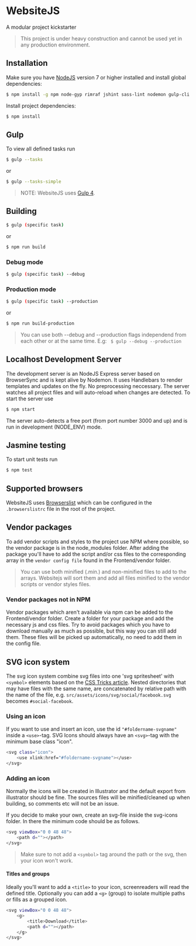 # WebsiteJS
A modular project kickstarter


 > This project is under heavy construction and cannot be used yet in any production environment.

 ## Installation
 Make sure you have [NodeJS](http://nodejs.org) version 7 or higher installed and
 install global dependencies:
 ```sh
 $ npm install -g npm node-gyp rimraf jshint sass-lint nodemon gulp-cli jasmine
 ```

 Install project dependencies:
```sh
$ npm install 
```

## Gulp
To view all defined tasks run
```sh
$ gulp --tasks
```
or
```sh
$ gulp --tasks-simple
```
 > NOTE: WebsiteJS uses [Gulp 4](https://github.com/gulpjs/gulp/tree/4.0).

## Building
```sh
$ gulp (specific task)
```
or
```sh
$ npm run build
```
### Debug mode
```sh
$ gulp (specific task) --debug
```
### Production mode
```sh
$ gulp (specific task) --production
```
or
```sh
$ npm run build-production
```
 > You can use both --debug and --production flags independend from each other or at the same time. E.g: ``` $ gulp --debug --production```


## Localhost Development Server
The development server is an NodeJS Express server based on BrowserSync and is kept alive by Nodemon.
It uses Handlebars to render templates and updates on the fly. No preprocessing neccessary.
The server watches all project files and will auto-reload when changes are detected.
To start the server use
```sh
$ npm start
``` 
The server auto-detects a free port (from port number 3000 and up) and is run in development (NODE_ENV) mode.

## Jasmine testing
To start unit tests run
```sh
$ npm test
```

## Supported browsers
WebsiteJS uses [Browserslist](https://github.com/ai/browserslist) which can be configured in the `.browserslistrc` file in the root of the project.

## Vendor packages
To add vendor scripts and styles to the project use NPM where possible, so the vendor package is in the node_modules folder.
After adding the package you'll have to add the script and/or css files to the corresponding array in the `vendor config file` found in the Frontend/vendor folder.

 > You can use both minified (*.min.*) and non-minified files to add to the arrays. Websitejs will sort them and add all files minified to the vendor scripts or vendor styles files.

### Vendor packages not in NPM
Vendor packages which aren't available via npm can be added to the Frontend/vendor folder. Create a folder for your package and add the necessary js and css files.
Try to avoid packages which you have to download manually as much as possible, but this way you can still add them. These files will be picked up automatically, no need to add them in the config file.

## SVG icon system
The svg icon system combine svg files into one 'svg spritesheet' with `<symbol>` elements based on the [CSS Tricks article](http://css-tricks.com/svg-symbol-good-choice-icons/). Nested directories that may have files with the same name, are concatenated by relative path with the name of the file, e.g. `src/assets/icons/svg/social/facebook.svg` becomes `#social-facebook`.

### Using an icon
If you want to use and insert an icon, use the id ```"#foldername-svgname"``` inside a ```<use>```-tag. SVG Icons should always have an ```<svg>```-tag with the minimum base class "icon".
```sh
<svg class="icon">
    <use xlink:href="#foldername-svgname"></use>
</svg>
```

### Adding an icon
Normally the icons will be created in Illustrator and the default export from illustrator should be fine. The sources files will be minified/cleaned up when building, so comments etc will not be an issue.

If you decide to make your own, create an svg-file inside the svg-icons folder. In there the minimum code should be as follows.
```sh
<svg viewBox="0 0 48 48">
    <path d=""></path>
</svg>
```
 > Make sure to not add a ```<symbol>``` tag around the path or the svg, then your icon won't work.

#### Titles and groups
Ideally you'll want to add a ```<title>``` to your icon, screenreaders will read the defined title.
Optionally you can add a ```<g>``` (group) to isolate multiple paths or fills as a grouped icon.
```sh
<svg viewBox="0 0 48 48">
    <g>
        <title>Download</title>
        <path d=""></path>
    </g>
</svg>
```
